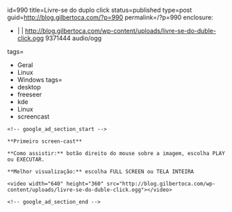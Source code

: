 id=990
title=Livre-se do duplo click
status=published
type=post
guid=http://blog.gilbertoca.com/?p=990
permalink=/?p=990
enclosure:
  - |
    |
        http://blog.gilbertoca.com/wp-content/uploads/livre-se-do-duble-click.ogg
        9371444
        audio/ogg
        
tags=
  - Geral
  - Linux
  - Windows
tags=
  - desktop
  - freeseer
  - kde
  - Linux
  - screencast
~~~~~~
<!-- google_ad_section_start -->

**Primeiro screen-cast**

**Como assistir:** botão direito do mouse sobre a imagem, escolha PLAY ou EXECUTAR. 

**Melhor visualização:** escolha FULL SCREEN ou TELA INTEIRA

<video width="640" height="360" src="http://blog.gilbertoca.com/wp-content/uploads/livre-se-do-duble-click.ogg"></video>

<!-- google_ad_section_end -->